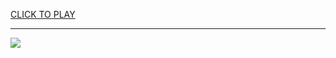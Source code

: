 
<a href="https://premium76.site?title=running_games_unblocked&ref=13M">CLICK TO PLAY</a></h3>
<hr>

<a href="https://premium76.site?title=running_games_unblocked&ref=13M"><img src="https://clearcache.store/games.png"></a>


